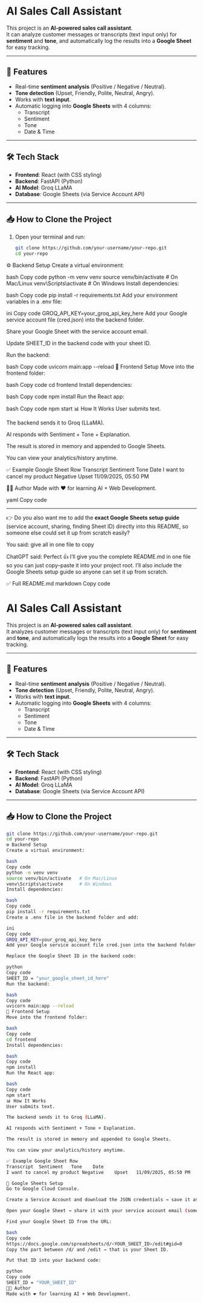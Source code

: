 # AI Sales Call Assistant  

This project is an **AI-powered sales call assistant**.  
It can analyze customer messages or transcripts (text input only) for **sentiment** and **tone**, and automatically log the results into a **Google Sheet** for easy tracking.  

---

## 🚀 Features
- Real-time **sentiment analysis** (Positive / Negative / Neutral).  
- **Tone detection** (Upset, Friendly, Polite, Neutral, Angry).  
- Works with **text input**.  
- Automatic logging into **Google Sheets** with 4 columns:  
  - Transcript  
  - Sentiment  
  - Tone  
  - Date & Time  

---

## 🛠️ Tech Stack
- **Frontend**: React (with CSS styling)  
- **Backend**: FastAPI (Python)  
- **AI Model**: Groq LLaMA  
- **Database**: Google Sheets (via Service Account API)  

---

## 📥 How to Clone the Project
1. Open your terminal and run:  
   ```bash
   git clone https://github.com/your-username/your-repo.git
   cd your-repo
⚙️ Backend Setup
Create a virtual environment:

bash
Copy code
python -m venv venv
source venv/bin/activate   # On Mac/Linux
venv\Scripts\activate      # On Windows
Install dependencies:

bash
Copy code
pip install -r requirements.txt
Add your environment variables in a .env file:

ini
Copy code
GROQ_API_KEY=your_groq_api_key_here
Add your Google service account file (cred.json) into the backend folder.

Share your Google Sheet with the service account email.

Update SHEET_ID in the backend code with your sheet ID.

Run the backend:

bash
Copy code
uvicorn main:app --reload
🎨 Frontend Setup
Move into the frontend folder:

bash
Copy code
cd frontend
Install dependencies:

bash
Copy code
npm install
Run the React app:

bash
Copy code
npm start
📊 How It Works
User submits text.

The backend sends it to Groq (LLaMA).

AI responds with Sentiment + Tone + Explanation.

The result is stored in memory and appended to Google Sheets.

You can view your analytics/history anytime.

✅ Example Google Sheet Row
Transcript	Sentiment	Tone	Date
I want to cancel my product	Negative	Upset	11/09/2025, 05:50 PM

👨‍💻 Author
Made with ❤️ for learning AI + Web Development.

yaml
Copy code

---

👉 Do you also want me to add the **exact Google Sheets setup guide** (service account, sharing, finding Sheet ID) directly into this README, so someone else could set it up from scratch easily?






You said:
give all in one file to copy 


ChatGPT said:
Perfect 👍 I’ll give you the complete README.md in one file so you can just copy–paste it into your project root.
I’ll also include the Google Sheets setup guide so anyone can set it up from scratch.

✅ Full README.md
markdown
Copy code
# AI Sales Call Assistant  

This project is an **AI-powered sales call assistant**.  
It analyzes customer messages or transcripts (text input only) for **sentiment** and **tone**, and automatically logs the results into a **Google Sheet** for easy tracking.  

---

## 🚀 Features
- Real-time **sentiment analysis** (Positive / Negative / Neutral).  
- **Tone detection** (Upset, Friendly, Polite, Neutral, Angry).  
- Works with **text input**.  
- Automatic logging into **Google Sheets** with 4 columns:  
  - Transcript  
  - Sentiment  
  - Tone  
  - Date & Time  

---

## 🛠️ Tech Stack
- **Frontend**: React (with CSS styling)  
- **Backend**: FastAPI (Python)  
- **AI Model**: Groq LLaMA  
- **Database**: Google Sheets (via Service Account API)  

---

## 📥 How to Clone the Project
```bash
git clone https://github.com/your-username/your-repo.git
cd your-repo
⚙️ Backend Setup
Create a virtual environment:

bash
Copy code
python -m venv venv
source venv/bin/activate   # On Mac/Linux
venv\Scripts\activate      # On Windows
Install dependencies:

bash
Copy code
pip install -r requirements.txt
Create a .env file in the backend folder and add:

ini
Copy code
GROQ_API_KEY=your_groq_api_key_here
Add your Google service account file cred.json into the backend folder.

Replace the Google Sheet ID in the backend code:

python
Copy code
SHEET_ID = "your_google_sheet_id_here"
Run the backend:

bash
Copy code
uvicorn main:app --reload
🎨 Frontend Setup
Move into the frontend folder:

bash
Copy code
cd frontend
Install dependencies:

bash
Copy code
npm install
Run the React app:

bash
Copy code
npm start
📊 How It Works
User submits text.

The backend sends it to Groq (LLaMA).

AI responds with Sentiment + Tone + Explanation.

The result is stored in memory and appended to Google Sheets.

You can view your analytics/history anytime.

✅ Example Google Sheet Row
Transcript	Sentiment	Tone	Date
I want to cancel my product	Negative	Upset	11/09/2025, 05:50 PM

📗 Google Sheets Setup
Go to Google Cloud Console.

Create a Service Account and download the JSON credentials → save it as cred.json in your backend folder.

Open your Google Sheet → share it with your service account email (something like xxxx@project.iam.gserviceaccount.com) and give Editor access.

Find your Google Sheet ID from the URL:

bash
Copy code
https://docs.google.com/spreadsheets/d/<YOUR_SHEET_ID>/edit#gid=0
Copy the part between /d/ and /edit → that is your Sheet ID.

Put that ID into your backend code:

python
Copy code
SHEET_ID = "YOUR_SHEET_ID"
👨‍💻 Author
Made with ❤️ for learning AI + Web Development.

